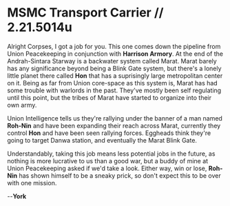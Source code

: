 # MSMC Transport Carrier // 2.21.5014u
Alright Corpses, I got a job for you. This one comes down the pipeline from Union Peacekeeping in conjunction with **Harrison Armory**. At the end of the Andrah-Sintara Starway is a backwater system called Marat. Marat barely has any significance beyond being a Blink Gate system, but there's a lonely little planet there called **Hon** that has a suprisingly large metropolitan center on it. Being as far from Union core-space as this system is, Marat has had some trouble with warlords in the past. They've mostly been self regulating until this point, but the tribes of Marat have started to organize into their own army.

Union Intelligence tells us they're rallying under the banner of a man named **Roh-Nin** and have been expanding their reach across Marat, currently they control **Hon** and have been seen rallying forces. Eggheads think they're going to target Danwa station, and eventually the Marat Blink Gate.

Understandably, taking this job means less potential jobs in the future, as nothing is more lucrative to us than a good war, but a buddy of mine at Union Peacekeeping asked if we'd take a look. Either way, win or lose, **Roh-Nin** has shown himself to be a sneaky prick, so don't expect this to be over with one mission.

--**York**